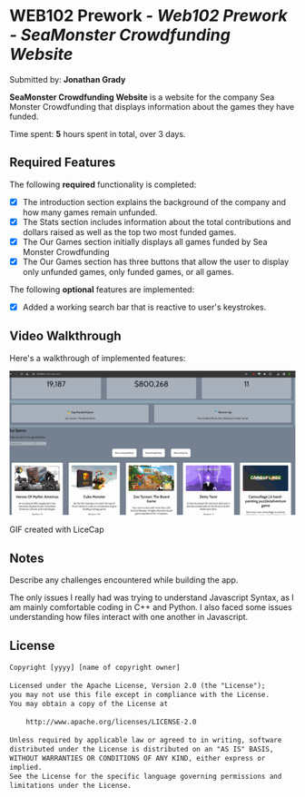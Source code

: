 # WEB102 Prework - *Web102 Prework - SeaMonster Crowdfunding Website*

Submitted by: **Jonathan Grady**

**SeaMonster Crowdfunding Website** is a website for the company Sea Monster Crowdfunding that displays information about the games they have funded.

Time spent: **5** hours spent in total, over 3 days.

## Required Features

The following **required** functionality is completed:

- [x] The introduction section explains the background of the company and how many games remain unfunded.
- [x] The Stats section includes information about the total contributions and dollars raised as well as the top two most funded games.
- [x] The Our Games section initially displays all games funded by Sea Monster Crowdfunding
- [x] The Our Games section has three buttons that allow the user to display only unfunded games, only funded games, or all games.

The following **optional** features are implemented:

- [x] Added a working search bar that is reactive to user's keystrokes.

## Video Walkthrough

Here's a walkthrough of implemented features:

<img src='./assets/Web102_websiteGIF.gif' title='Video Walkthrough' width='' alt='Video Walkthrough' />

<!-- Replace this with whatever GIF tool you used! -->
GIF created with LiceCap 
<!-- Recommended tools:
[Kap](https://getkap.co/) for macOS
[ScreenToGif](https://www.screentogif.com/) for Windows
[peek](https://github.com/phw/peek) for Linux. -->

## Notes

Describe any challenges encountered while building the app.

The only issues I really had was trying to understand Javascript Syntax, as I am mainly comfortable coding in C++ and Python. I also faced some issues understanding how files interact with one another in Javascript.

## License

    Copyright [yyyy] [name of copyright owner]

    Licensed under the Apache License, Version 2.0 (the "License");
    you may not use this file except in compliance with the License.
    You may obtain a copy of the License at

        http://www.apache.org/licenses/LICENSE-2.0

    Unless required by applicable law or agreed to in writing, software
    distributed under the License is distributed on an "AS IS" BASIS,
    WITHOUT WARRANTIES OR CONDITIONS OF ANY KIND, either express or implied.
    See the License for the specific language governing permissions and
    limitations under the License.
